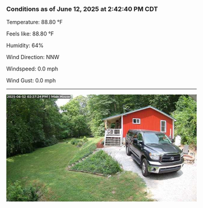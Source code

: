 ### Conditions as of June 12, 2025 at 2:42:40 PM CDT 

Temperature: 88.80 &deg;F

Feels like: 88.80 &deg;F

Humidity: 64%

Wind Direction: NNW

Windspeed: 0.0 mph

Wind Gust: 0.0 mph

---

<img src="./images/latest.jpeg"/>

